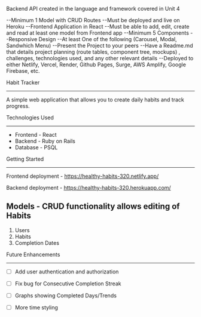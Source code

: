 Backend API created in the language and framework covered in Unit 4

--Minimum 1 Model with CRUD Routes
--Must be deployed and live on Heroku
--Frontend Application in React
--Must be able to add, edit, create and read at least one model from Frontend app
--Minimum 5 Components
--Responsive Design
--At least One of the following (Carousel, Modal, Sandwhich Menu)
--Present the Project to your peers
--Have a Readme.md that details project planning (route tables, component tree, mockups) , challenges, technologies used, and any other relevant details
--Deployed to either Netlify, Vercel, Render, Github Pages, Surge, AWS Amplify, Google Firebase, etc.

Habit Tracker
- - - -

A simple web application that allows you to create daily habits and track progress.



Technologies Used
- - - -
* Frontend - React
* Backend - Ruby on Rails
* Database - PSQL





Getting Started
- - - -
Frontend deployment - https://healthy-habits-320.netlify.app/

Backend deployment - https://healthy-habits-320.herokuapp.com/


Models - CRUD functionality allows editing of Habits
----
1. Users
2. Habits
3. Completion Dates


Future Enhancements
- - - -
- [ ] Add user authentication and authorization
- [ ] Fix bug for Consecutive Completion Streak
- [ ] Graphs showing Completed Days/Trends
- [ ] More time styling


